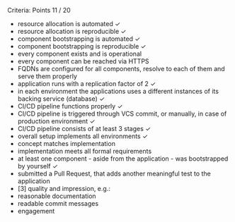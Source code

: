 Criteria:
Points 11 / 20
- resource allocation is automated ✓
- resource allocation is reproducible ✓
- component bootstrapping is automated ✓
- component bootstrapping is reproducible ✓
- every component exists and is operational
- every component can be reached via HTTPS
- FQDNs are configured for all components, resolve to each of them and serve them properly
- application runs with a replication factor of 2 ✓
- in each environment the applications uses a different instances of its backing service (database) ✓
- CI/CD pipeline functions properly ✓
- CI/CD pipeline is triggered through VCS commit, or manually, in case of production environment ✓
- CI/CD pipeline consists of at least 3 stages ✓
- overall setup implements all environments ✓
- concept matches implementation
- implementation meets all formal requirements
- at least one component - aside from the application - was bootstrapped by yourself ✓
- submitted a Pull Request, that adds another meaningful test to the application
- [3] quality and impression, e.g.:
- reasonable documentation
- readable commit messages
- engagement
